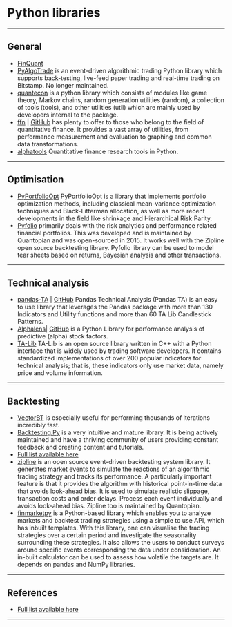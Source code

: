# Python libraries
***

## General
- [FinQuant](https://github.com/fmilthaler/FinQuant)
- [PyAlgoTrade](https://github.com/gbeced/pyalgotrade) is an event-driven algorithmic trading Python library which supports back-testing, live-feed paper trading and real-time trading on Bitstamp. No longer maintained.
- [quantecon](https://pypi.org/project/quantecon/) is a python library which consists of modules like game theory, Markov chains, random generation utilities (random), a collection of tools (tools), and other utilities (util) which are mainly used by developers internal to the package.
- [ffn](https://pmorissette.github.io/ffn/) | [GitHub](https://github.com/pmorissette/ffn) has plenty to offer to those who belong to the field of quantitative finance. It provides a vast array of utilities, from performance measurement and evaluation to graphing and common data transformations.
- [alphatools](https://github.com/marketneutral/alphatools) Quantitative finance research tools in Python.
***

## Optimisation
- [PyPortfolioOpt](https://github.com/robertmartin8/PyPortfolioOpt) PyPortfolioOpt is a library that implements portfolio optimization methods, including classical mean-variance optimization techniques and Black-Litterman allocation, as well as more recent developments in the field like shrinkage and Hierarchical Risk Parity.
- [Pyfolio](https://github.com/quantopian/pyfolio) primarily deals with the risk analytics and performance related financial portfolios. This was developed and is maintained by Quantopian and was open-sourced in 2015. It works well with the Zipline open source backtesting library. Pyfolio library can be used to model tear sheets based on returns, Bayesian analysis and other transactions.
***

## Technical analysis
- [pandas-TA](https://twopirllc.github.io/pandas-ta/) | [GitHub](https://github.com/twopirllc/pandas-ta) Pandas Technical Analysis (Pandas TA) is an easy to use library that leverages the Pandas package with more than 130 Indicators and Utility functions and more than 60 TA Lib Candlestick Patterns. 
- [Alphalens](http://quantopian.github.io/alphalens/)| [GitHub](https://github.com/quantopian/alphalens/tree/master)  is a Python Library for performance analysis of predictive (alpha) stock factors.
- [TA-Lib](https://www.ta-lib.org/) TA-Lib is an open source library written in C++ with a Python interface that is widely used by trading software developers. It contains standardized implementations of over 200 popular indicators for technical analysis; that is, these indicators only use market data, namely price and volume information.
***

## Backtesting
- [VectorBT](https://vectorbt.dev/) is especially useful for performing thousands of iterations incredibly fast.
- [Backtesting.Py](https://kernc.github.io/backtesting.py/) is a very intuitive and mature library. It is being actively maintained and have a thriving community of users providing constant feedback and creating content and tutorials.
- [Full list available here](https://www.qmr.ai/best-backtesting-library-for-python/)
- [zipline](https://github.com/quantopian/zipline) is an open source event-driven backtesting system library. It generates market events to simulate the reactions of an algorithmic trading strategy and tracks its performance. A particularly important feature is that it provides the algorithm with historical point-in-time data that avoids look-ahead bias. It is used to simulate realistic slippage, transaction costs and order delays. Process each event individually and avoids look-ahead bias. Zipline too is maintained by Quantopian.
- [finmarketpy](https://github.com/cuemacro/finmarketpy) is a Python-based library which enables you to analyze markets and backtest trading strategies using a simple to use API, which has inbuilt templates. With this library, one can visualise the trading strategies over a certain period and investigate the seasonality surrounding these strategies. It also allows the users to conduct surveys around specific events corresponding the data under consideration. An in-built calculator can be used to assess how volatile the targets are. It depends on pandas and NumPy libraries.
***

## References
- [Full list available here](https://www.qmr.ai/best-python-libraries-for-trading/)
***

